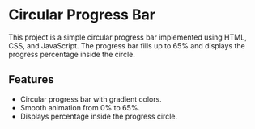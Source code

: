 # Circular Progress Bar
This project is a simple circular progress bar implemented using HTML, CSS, and JavaScript. 
The progress bar fills up to 65% and displays the progress percentage inside the circle.

## Features
* Circular progress bar with gradient colors.
* Smooth animation from 0% to 65%.
* Displays percentage inside the progress circle.
